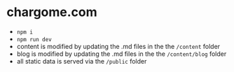 # chargome.com

- ```npm i```
- ```npm run dev```
- content is modified by updating the .md files in the the ```/content``` folder
- blog is modified by updating the .md files in the the ```/content/blog``` folder
- all static data is served via the ```/public``` folder
